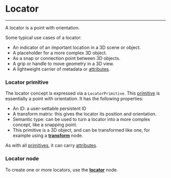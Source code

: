 # Locator

---

A locator is a point with orientation.

Some typical use cases of a locator:

* An indicator of an important location in a 3D scene or object.
* A placeholder for a more complex 3D object.
* As a snap or connection point between 3D objects.
* A grip or handle to move geometry in a 3D view.
* A lightweight carrier of metadata or [attributes](/concepts/GeneralConcepts/attribute.md).

### Locator primitive

The locator concept is expressed via a `LocatorPrimitive`. This [primitive](/concepts/GeneralConcepts/primitive.md) is essentially a point with orientation. It has the following properties:

* An ID: a user-settable persistent ID
* A transform matrix: this gives the locator its position and orientation.
* Semantic type: can be used to turn a locator into a more complex concept, like a snapping point.
* This primitive is a 3D object, and can be transformed like one, for example using a [**transform**](/nodes/TransformPrimitives/documentation.md) node.

As with all [primitives](/concepts/GeneralConcepts/primitive.md), it can carry [attributes](/concepts/GeneralConcepts/attribute.md).


### Locator node

To create one or more locators, use the [**locator**](/nodes/Locator/documentation.md) node.

